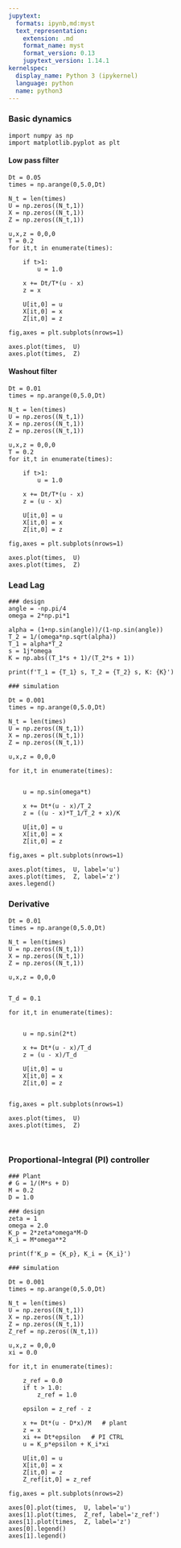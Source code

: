 ```yaml
---
jupytext:
  formats: ipynb,md:myst
  text_representation:
    extension: .md
    format_name: myst
    format_version: 0.13
    jupytext_version: 1.14.1
kernelspec:
  display_name: Python 3 (ipykernel)
  language: python
  name: python3
---
```


### Basic dynamics

```{code-cell} ipython3
import numpy as np
import matplotlib.pyplot as plt
```

#### Low pass filter

```{code-cell} ipython3
Dt = 0.05
times = np.arange(0,5.0,Dt)

N_t = len(times)
U = np.zeros((N_t,1))
X = np.zeros((N_t,1))
Z = np.zeros((N_t,1))

u,x,z = 0,0,0
T = 0.2
for it,t in enumerate(times):
    
    if t>1:
        u = 1.0
       
    x += Dt/T*(u - x)
    z = x  
    
    U[it,0] = u
    X[it,0] = x
    Z[it,0] = z
```

```{code-cell} ipython3
fig,axes = plt.subplots(nrows=1)

axes.plot(times,  U)
axes.plot(times,  Z)
```

#### Washout filter

```{code-cell} ipython3
Dt = 0.01
times = np.arange(0,5.0,Dt)

N_t = len(times)
U = np.zeros((N_t,1))
X = np.zeros((N_t,1))
Z = np.zeros((N_t,1))

u,x,z = 0,0,0
T = 0.2
for it,t in enumerate(times):
    
    if t>1:
        u = 1.0
       
    x += Dt/T*(u - x)
    z = (u - x) 
    
    U[it,0] = u
    X[it,0] = x
    Z[it,0] = z
```

```{code-cell} ipython3
fig,axes = plt.subplots(nrows=1)

axes.plot(times,  U)
axes.plot(times,  Z)
```

### Lead Lag

```{code-cell} ipython3
### design
angle = -np.pi/4
omega = 2*np.pi*1

alpha = (1+np.sin(angle))/(1-np.sin(angle))
T_2 = 1/(omega*np.sqrt(alpha))
T_1 = alpha*T_2
s = 1j*omega
K = np.abs((T_1*s + 1)/(T_2*s + 1))

print(f'T_1 = {T_1} s, T_2 = {T_2} s, K: {K}')

### simulation   

Dt = 0.001
times = np.arange(0,5.0,Dt)

N_t = len(times)
U = np.zeros((N_t,1))
X = np.zeros((N_t,1))
Z = np.zeros((N_t,1))

u,x,z = 0,0,0

for it,t in enumerate(times):
    
    
    u = np.sin(omega*t)
       
    x += Dt*(u - x)/T_2
    z = ((u - x)*T_1/T_2 + x)/K

    U[it,0] = u
    X[it,0] = x
    Z[it,0] = z
```

```{code-cell} ipython3
fig,axes = plt.subplots(nrows=1)

axes.plot(times,  U, label='u')
axes.plot(times,  Z, label='z')
axes.legend()
```

### Derivative

```{code-cell} ipython3
Dt = 0.01
times = np.arange(0,5.0,Dt)

N_t = len(times)
U = np.zeros((N_t,1))
X = np.zeros((N_t,1))
Z = np.zeros((N_t,1))

u,x,z = 0,0,0


T_d = 0.1

for it,t in enumerate(times):
    
    
    u = np.sin(2*t)
       
    x += Dt*(u - x)/T_d
    z = (u - x)/T_d

    U[it,0] = u
    X[it,0] = x
    Z[it,0] = z
```

```{code-cell} ipython3

```

```{code-cell} ipython3
fig,axes = plt.subplots(nrows=1)

axes.plot(times,  U)
axes.plot(times,  Z)
```

```{code-cell} ipython3

```

```{code-cell} ipython3

```

### Proportional-Integral (PI) controller

```{code-cell} ipython3
### Plant
# G = 1/(M*s + D)    
M = 0.2
D = 1.0

### design
zeta = 1
omega = 2.0
K_p = 2*zeta*omega*M-D
K_i = M*omega**2

print(f'K_p = {K_p}, K_i = {K_i}')

### simulation   

Dt = 0.001
times = np.arange(0,5.0,Dt)

N_t = len(times)
U = np.zeros((N_t,1))
X = np.zeros((N_t,1))
Z = np.zeros((N_t,1))
Z_ref = np.zeros((N_t,1))

u,x,z = 0,0,0
xi = 0.0

for it,t in enumerate(times):
    
    z_ref = 0.0
    if t > 1.0:
        z_ref = 1.0
        
    epsilon = z_ref - z
       
    x += Dt*(u - D*x)/M   # plant
    z = x
    xi += Dt*epsilon   # PI CTRL
    u = K_p*epsilon + K_i*xi

    U[it,0] = u
    X[it,0] = x
    Z[it,0] = z
    Z_ref[it,0] = z_ref
```

```{code-cell} ipython3
fig,axes = plt.subplots(nrows=2)

axes[0].plot(times,  U, label='u')
axes[1].plot(times,  Z_ref, label='z_ref')                        
axes[1].plot(times,  Z, label='z')
axes[0].legend()
axes[1].legend()
```

```{code-cell} ipython3

```
